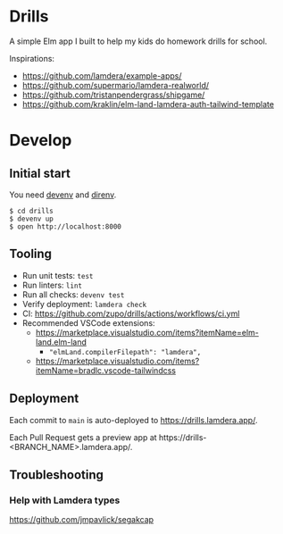 # Drills

A simple Elm app I built to help my kids do homework drills for school.

Inspirations:

- https://github.com/lamdera/example-apps/
- https://github.com/supermario/lamdera-realworld/
- https://github.com/tristanpendergrass/shipgame/
- https://github.com/kraklin/elm-land-lamdera-auth-tailwind-template

# Develop

## Initial start

You need [devenv](https://devenv.sh/) and [direnv](https://direnv.net/).

```console
$ cd drills
$ devenv up
$ open http://localhost:8000
```

## Tooling

- Run unit tests: `test`
- Run linters: `lint`
- Run all checks: `devenv test`
- Verify deployment: `lamdera check`
- CI: https://github.com/zupo/drills/actions/workflows/ci.yml
- Recommended VSCode extensions:
  - https://marketplace.visualstudio.com/items?itemName=elm-land.elm-land
    - `"elmLand.compilerFilepath": "lamdera",`
  - https://marketplace.visualstudio.com/items?itemName=bradlc.vscode-tailwindcss

## Deployment

Each commit to `main` is auto-deployed to https://drills.lamdera.app/.

Each Pull Request gets a preview app at
https://drills-<BRANCH_NAME>.lamdera.app/.

## Troubleshooting

### Help with Lamdera types

https://github.com/jmpavlick/segakcap
